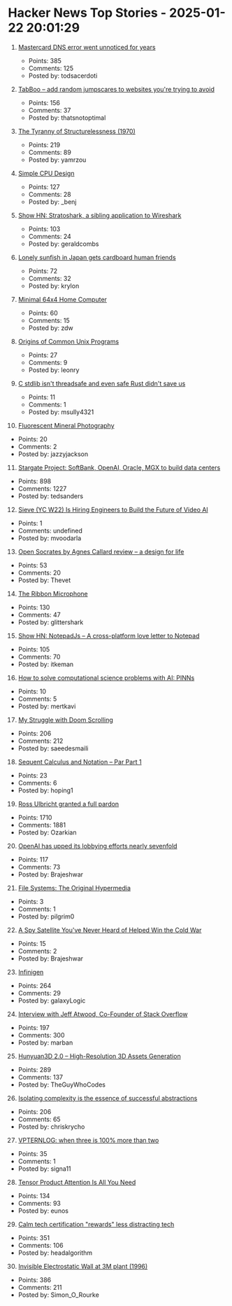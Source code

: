 # Hacker News Top Stories - 2025-01-22 20:01:29

1. [Mastercard DNS error went unnoticed for years](https://krebsonsecurity.com/2025/01/mastercard-dns-error-went-unnoticed-for-years/)
   - Points: 385
   - Comments: 125
   - Posted by: todsacerdoti

2. [TabBoo – add random jumpscares to websites you're trying to avoid](https://tabboo.xyz/)
   - Points: 156
   - Comments: 37
   - Posted by: thatsnotoptimal

3. [The Tyranny of Structurelessness (1970)](https://www.jofreeman.com/joreen/tyranny.htm)
   - Points: 219
   - Comments: 89
   - Posted by: yamrzou

4. [Simple CPU Design](http://simplecpudesign.com/)
   - Points: 127
   - Comments: 28
   - Posted by: _benj

5. [Show HN: Stratoshark, a sibling application to Wireshark](https://stratoshark.org/)
   - Points: 103
   - Comments: 24
   - Posted by: geraldcombs

6. [Lonely sunfish in Japan gets cardboard human friends](https://www.bbc.com/news/articles/cqjv4lz7g57o)
   - Points: 72
   - Comments: 32
   - Posted by: krylon

7. [Minimal 64x4 Home Computer](https://github.com/slu4coder/Minimal-64x4-Home-Computer)
   - Points: 60
   - Comments: 15
   - Posted by: zdw

8. [Origins of Common Unix Programs](https://darwinsys.com/history/origins.html)
   - Points: 27
   - Comments: 9
   - Posted by: leonry

9. [C stdlib isn't threadsafe and even safe Rust didn't save us](https://www.edgedb.com/blog/c-stdlib-isn-t-threadsafe-and-even-safe-rust-didn-t-save-us)
   - Points: 11
   - Comments: 1
   - Posted by: msully4321

10. [Fluorescent Mineral Photography](https://www.naturesrainbows.com/photography)
   - Points: 20
   - Comments: 2
   - Posted by: jazzyjackson

11. [Stargate Project: SoftBank, OpenAI, Oracle, MGX to build data centers](https://apnews.com/article/trump-ai-openai-oracle-softbank-son-altman-ellison-be261f8a8ee07a0623d4170397348c41)
   - Points: 898
   - Comments: 1227
   - Posted by: tedsanders

12. [Sieve (YC W22) Is Hiring Engineers to Build the Future of Video AI](https://www.sievedata.com/)
   - Points: 1
   - Comments: undefined
   - Posted by: mvoodarla

13. [Open Socrates by Agnes Callard review – a design for life](https://www.theguardian.com/books/2025/jan/16/open-socrates-by-agnes-callard-review-a-design-for-life)
   - Points: 53
   - Comments: 20
   - Posted by: Thevet

14. [The Ribbon Microphone](https://khz.ac/sound/ribbon-mic/)
   - Points: 130
   - Comments: 47
   - Posted by: glittershark

15. [Show HN: NotepadJs – A cross-platform love letter to Notepad](https://github.com/itamarom/notepadjs)
   - Points: 105
   - Comments: 70
   - Posted by: itkeman

16. [How to solve computational science problems with AI: PINNs](https://mertkavi.com/how-to-solve-computational-science-problems-with-ai-physics-informed-neural-networks-pinns/)
   - Points: 10
   - Comments: 5
   - Posted by: mertkavi

17. [My Struggle with Doom Scrolling](https://allthatjazz.me/posts/doom-scrolling-struggles)
   - Points: 206
   - Comments: 212
   - Posted by: saeedesmaili

18. [Sequent Calculus and Notation – Par Part 1](https://ryanbrewer.dev/posts/sequent-calculus/)
   - Points: 23
   - Comments: 6
   - Posted by: hoping1

19. [Ross Ulbricht granted a full pardon](https://twitter.com/Free_Ross/status/1881851923005165704)
   - Points: 1710
   - Comments: 1881
   - Posted by: Ozarkian

20. [OpenAI has upped its lobbying efforts nearly sevenfold](https://www.technologyreview.com/2025/01/21/1110260/openai-ups-its-lobbying-efforts-nearly-seven-fold/)
   - Points: 117
   - Comments: 73
   - Posted by: Brajeshwar

21. [File Systems: The Original Hypermedia](https://jon.work/og/)
   - Points: 3
   - Comments: 1
   - Posted by: pilgrim0

22. [A Spy Satellite You've Never Heard of Helped Win the Cold War](https://spectrum.ieee.org/reconnaissance-satellite)
   - Points: 15
   - Comments: 2
   - Posted by: Brajeshwar

23. [Infinigen](https://infinigen.org/)
   - Points: 264
   - Comments: 29
   - Posted by: galaxyLogic

24. [Interview with Jeff Atwood, Co-Founder of Stack Overflow](https://www.cnbc.com/2025/01/18/tech-founder-jeff-atwood-why-im-giving-away-millions-within-next-5-years.html)
   - Points: 197
   - Comments: 300
   - Posted by: marban

25. [Hunyuan3D 2.0 – High-Resolution 3D Assets Generation](https://github.com/Tencent/Hunyuan3D-2)
   - Points: 289
   - Comments: 137
   - Posted by: TheGuyWhoCodes

26. [Isolating complexity is the essence of successful abstractions](https://v5.chriskrycho.com/journal/essence-of-successful-abstractions/)
   - Points: 206
   - Comments: 65
   - Posted by: chriskrycho

27. [VPTERNLOG: when three is 100% more than two](https://pvk.ca/Blog/2024/11/22/vpternlog-ternary-isnt-50-percent/)
   - Points: 35
   - Comments: 1
   - Posted by: signa11

28. [Tensor Product Attention Is All You Need](https://arxiv.org/abs/2501.06425)
   - Points: 134
   - Comments: 93
   - Posted by: eunos

29. [Calm tech certification "rewards" less distracting tech](https://spectrum.ieee.org/calm-tech)
   - Points: 351
   - Comments: 106
   - Posted by: headalgorithm

30. [Invisible Electrostatic Wall at 3M plant (1996)](http://amasci.com/weird/unusual/e-wall.html)
   - Points: 386
   - Comments: 211
   - Posted by: Simon_O_Rourke

